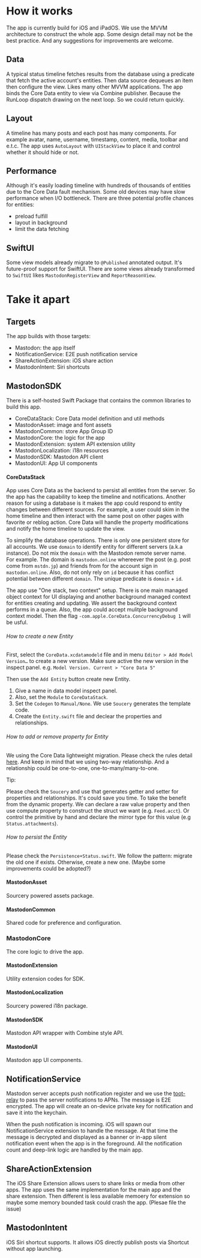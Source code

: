 # How it works
The app is currently build for iOS and iPadOS. We use the MVVM architecture to construct the whole app. Some design detail may not be the best practice. And any suggestions for improvements are welcome.

## Data
A typical status timeline fetches results from the database using a predicate that fetch the active account's entities. Then data source dequeues an item then configure the view. Likes many other MVVM applications. The app binds the Core Data entity to view via Combine publisher. Because the RunLoop dispatch drawing on the next loop. So we could return quickly. 

## Layout
A timeline has many posts and each post has many components. For example avatar, name, username, timestamp, content, media, toolbar and e.t.c. The app uses `AutoLayout` with `UIStackView` to place it and control whether it should hide or not. 

## Performance
Although it's easily loading timeline with hundreds of thousands of entities due to the Core Data fault mechanism. Some old devices may have slow performance when I/O bottleneck. There are three potential profile chances for entities: 
- preload fulfill 
- layout in background
- limit the data fetching

## SwiftUI
Some view models already migrate to `@Published` annotated output. It's future-proof support for SwiftUI. There are some views already transformed to `SwiftUI` likes `MastodonRegisterView` and `ReportReasonView`.

# Take it apart 
## Targets
The app builds with those targets:

- Mastodon: the app itself
- NotificationService: E2E push notification service
- ShareActionExtension: iOS share action
- MastodonIntent: Siri shortcuts

## MastodonSDK
There is a self-hosted Swift Package that contains the common libraries to build this app. 

- CoreDataStack: Core Data model definition and util methods
- MastodonAsset: image and font assets
- MastodonCommon: store App Group ID
- MastodonCore: the logic for the app
- MastodonExtension: system API extension utility
- MastodonLocalization: i18n resources
- MastodonSDK: Mastodon API client
- MastodonUI: App UI components

#### CoreDataStack
App uses Core Data as the backend to persist all entitles from the server. So the app has the capability to keep the timeline and notifications. Another reason for using a database is it makes the app could respond to entity changes between different sources. For example, a user could skim in the home timeline and then interact with the same post on other pages with favorite or reblog action. Core Data will handle the property modifications and notify the home timeline to update the view.

To simplify the database operations. There is only one persistent store for all accounts. We use `domain` to identify entity for different servers (a.k.a instance). Do not mix the `domain` with the Mastodon remote server name. For example. The domain is `mastodon.online` whereever the post (e.g. post come from `mstdn.jp`) and friends from for the account sign in `mastodon.online`. Also, do not only rely on `id` because it has conflict potential between different `domain`. The unique predicate is `domain` + `id`.

The app use "One stack, two context" setup. There is one main managed object context for UI displaying and another background managed context for entities creating and updating. We assert the background context performs in a queue. Also, the app could accept mulitple background context model. Then the flag `-com.apple.CoreData.ConcurrencyDebug 1` will be usful.

###### How to create a new Entity
First, select the `CoreData.xcdatamodeld` file and in menu `Editor > Add Model Version…` to create a new version. Make sure active the new version in the inspect panel. e.g. `Model Version. Current > "Core Data 5"`

Then use the `Add Entity` button create new Entity. 
1. Give a name in data model inspect panel. 
2. Also, set the `Module` to `CoreDataStack`. 
3. Set the `Codegen` to  `Manual/None`. We use `Soucery` generates the template code.
4. Create the `Entity.swift` file and declear the properties and relationships.

###### How to add or remove property for Entity
We using the Core Data lightweight migration. Please check the rules detail [here](https://developer.apple.com/documentation/coredata/using_lightweight_migration). And keep in mind that we using two-way relationship. And a relationship could be one-to-one, one-to-many/many-to-one. 

Tip: 

Please check the `Soucery` and use that generates getter and setter for properties and relationships. It's could save you time. To take the benefit from the dynamic property. We can declare a raw value property and then use compute property to construct the struct we want (e.g. `Feed.acct`). Or control the primitive by hand and declare the mirror type for this value (e.g `Status.attachments`).

###### How to persist the Entity
Please check the `Persistence+Status.swift`. We follow the pattern: migrate the old one if exists. Otherwise, create a new one. (Maybe some improvements could be adopted?)

#### MastodonAsset
Sourcery powered assets package.

#### MastodonCommon
Shared code for preference and configuration.

### MastodonCore
The core logic to drive the app.

#### MastodonExtension
Utility extension codes for SDK.

#### MastodonLocalization
Sourcery powered i18n package.

#### MastodonSDK
Mastodon API wrapper with Combine style API.

#### MastodonUI
Mastodon app UI components.

## NotificationService
Mastodon server accepts push notification register and we use the [toot-relay](https://github.com/DagAgren/toot-relay) to pass the server notifications to APNs. The message is E2E encrypted. The app will create an on-device private key for notification and save it into the keychain.

When the push notification is incoming. iOS will spawn our NotificationService extension to handle the message. At that time the message is decrypted and displayed as a banner or in-app silent notification event when the app is in the foreground. All the notification count and deep-link logic are handled by the main app.

## ShareActionExtension
The iOS Share Extension allows users to share links or media from other apps. The app uses the same implementation for the main app and the share extension. Then different is less available memoery for extension so maybe some memory bounded task could crash the app. (Plesae file the issue)

## MastodonIntent
iOS Siri shortcut supports. It allows iOS directly publish posts via Shortcut without app launching.
